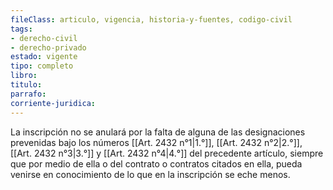 ```yaml
---
fileClass: articulo, vigencia, historia-y-fuentes, codigo-civil
tags:
- derecho-civil
- derecho-privado
estado: vigente
tipo: completo
libro:
titulo:
parrafo:
corriente-juridica:
---
```

La inscripción no se anulará por la falta de alguna de las designaciones prevenidas bajo los números [[Art. 2432 n°1|1.°]], [[Art. 2432 n°2|2.°]], [[Art. 2432 n°3|3.°]] y [[Art. 2432 n°4|4.°]] del precedente artículo, siempre que por medio de ella o del contrato o contratos citados en ella, pueda venirse en conocimiento de lo que en la inscripción se eche menos.